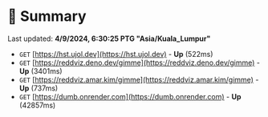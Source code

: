 # 📖 Summary
Last updated: **4/9/2024, 6:30:25 PTG "Asia/Kuala_Lumpur"**

- `GET` [https://hst.ujol.dev](https://hst.ujol.dev) - **Up** (522ms)
- `GET` [https://reddviz.deno.dev/gimme](https://reddviz.deno.dev/gimme) - **Up** (3401ms)
- `GET` [https://reddviz.amar.kim/gimme](https://reddviz.amar.kim/gimme) - **Up** (737ms)
- `GET` [https://dumb.onrender.com](https://dumb.onrender.com) - **Up** (42857ms)
